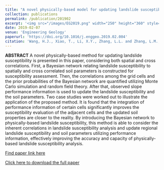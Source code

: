 ```yaml
---
title: "A novel physically-based model for updating landslide susceptibility"
collection: publications
permalink: /publication/201902
excerpt: '<img src="/images/EG2019.png" width="250" height="360" style="float:right"><strong>Highlights:</strong><br> 1. We developed a novel physically-based method for updating landslide susceptibility.<br> 2. Susceptibility is related to spatially and cross correlated soil parameters via Bayes theory.<br> 3. Observed slope performance is used to update landslide susceptibility and soil parameters.<br> 4. The accuracy and capacity of landslide susceptibility analysis are improved significantly.'
date: 2019-02-07
venue: 'Engineering Geology'
paperurl: 'https://doi.org/10.1016/j.enggeo.2019.02.004'
citation: 'Wang, H.J., Xiao, T., Li, X.Y., Zhang, L.L. and Zhang, L.M., 2019. A novel physically-based model for updating landslide susceptibility. <i>Engineering Geology</i>, 251, 71-80.'
---
```

**ABSTRACT**  A novel physically-based method for updating landslide susceptibility is presented in this paper, considering both spatial and cross correlations. First, a Bayesian network relating landslide susceptibility to spatially and cross correlated soil parameters is constructed for susceptibility assessment. Then, the correlations among the grid cells and the prior probabilities of the Bayesian network are quantified utilizing Monte Carlo simulation and random field theory. After that, observed slope performance information is used to update the landslide susceptibility and the soil parameters. Two case studies were worked out to illustrate the application of the proposed method. It is found that the integration of performance information of certain cells significantly improves the susceptibility evaluation of the adjacent cells and the updated soil properties are closer to the reality. By introducing the Bayesian network to physically-based landslide susceptibility, this method is able to consider the inherent correlations in landslide susceptibility analysis and update regional landslide susceptibility and soil parameters utilizing performance information, effectively improving the accuracy and capacity of physically-based landslide susceptibility analysis.

[Find paper link here](https://doi.org/10.1016/j.enggeo.2019.02.004)

[Click here to download the full paper](https://github.com/cehjwang/cehjwang.github.io/raw/master/files/Wang-2019-A%20novel%20physically-based%20model%20for%20u.pdf)
